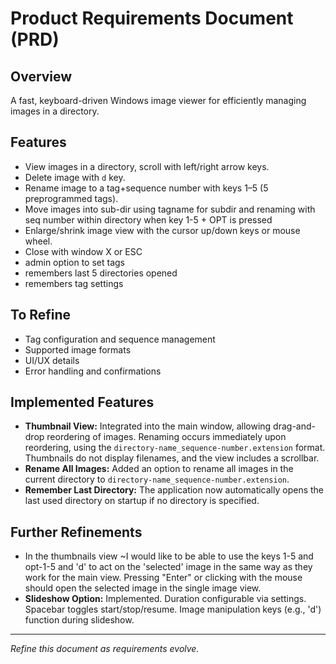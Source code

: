 # Product Requirements Document (PRD)

## Overview
A fast, keyboard-driven Windows image viewer for efficiently managing images in a directory.

## Features
- View images in a directory, scroll with left/right arrow keys.
- Delete image with `d` key.
- Rename image to a tag+sequence number with keys 1–5 (5 preprogrammed tags).
- Move images into sub-dir using tagname for subdir and renaming with seq number within directory when key 1-5 + OPT is pressed
- Enlarge/shrink image view with the cursor up/down keys or mouse wheel.
- Close with window X or ESC
- admin option to set tags
- remembers last 5 directories opened
- remembers tag settings

## To Refine
- Tag configuration and sequence management
- Supported image formats
- UI/UX details
- Error handling and confirmations

## Implemented Features
- **Thumbnail View:** Integrated into the main window, allowing drag-and-drop reordering of images. Renaming occurs immediately upon reordering, using the `directory-name_sequence-number.extension` format. Thumbnails do not display filenames, and the view includes a scrollbar.
- **Rename All Images:** Added an option to rename all images in the current directory to `directory-name_sequence-number.extension`.
- **Remember Last Directory:** The application now automatically opens the last used directory on startup if no directory is specified.

## Further Refinements
- In the thumbnails view ~I would like to be able to use the keys 1-5 and opt-1-5 and 'd' to act on the 'selected' image in the same way as they work for the main view. Pressing "Enter" or clicking with the mouse should open the selected image in the single image view.
- **Slideshow Option:** Implemented. Duration configurable via settings. Spacebar toggles start/stop/resume. Image manipulation keys (e.g., 'd') function during slideshow.
  
---
*Refine this document as requirements evolve.*
